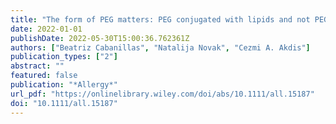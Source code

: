 ```yaml
---
title: "The form of PEG matters: PEG conjugated with lipids and not PEG alone could be the specific form involved in allergic reactions to COVID-19 vaccines"
date: 2022-01-01
publishDate: 2022-05-30T15:00:36.762361Z
authors: ["Beatriz Cabanillas", "Natalija Novak", "Cezmi A. Akdis"]
publication_types: ["2"]
abstract: ""
featured: false
publication: "*Allergy*"
url_pdf: "https://onlinelibrary.wiley.com/doi/abs/10.1111/all.15187"
doi: "10.1111/all.15187"
---
```


